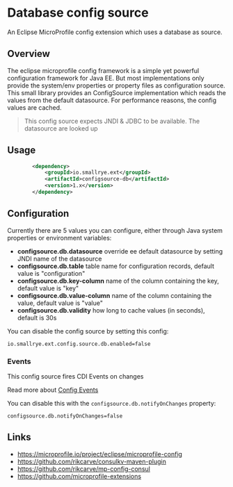 # Database config source

An Eclipse MicroProfile config extension which uses a database as source.

## Overview
The eclipse microprofile config framework is a simple yet powerful configuration framework for Java EE. But most implementations only provide the system/env properties or property files as configuration source. This small library provides an ConfigSource implementation which reads the values from the default datasource. For performance reasons, the config values are cached.

> This config source expects JNDI & JDBC to be available. The datasource are looked up

## Usage
```xml
        <dependency>
            <groupId>io.smallrye.ext</groupId>
            <artifactId>configsource-db</artifactId>
            <version>1.x</version>
        </dependency>
```

## Configuration
Currently there are 5 values you can configure, either through Java system properties or environment variables:
* **configsource.db.datasource** override ee default datasource by setting JNDI name of the datasource
* **configsource.db.table** table name for configuration records, default value is "configuration"
* **configsource.db.key-column** name of the column containing the key, default value is "key"
* **configsource.db.value-column** name of the column containing the value, default value is "value"
* **configsource.db.validity** how long to cache values (in seconds), default is 30s

You can disable the config source by setting this config:
    
    io.smallrye.ext.config.source.db.enabled=false

### Events

This config source fires CDI Events on changes

Read more about [Config Events](https://github.com/smallrye/smallrye-config/tree/master/extensions/utils/events)

You can disable this with the `configsource.db.notifyOnChanges` property:

    configsource.db.notifyOnChanges=false

## Links
* https://microprofile.io/project/eclipse/microprofile-config
* https://github.com/rikcarve/consulkv-maven-plugin
* https://github.com/rikcarve/mp-config-consul
* https://github.com/microprofile-extensions


